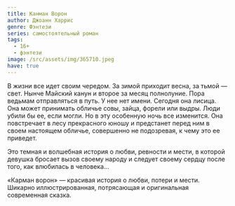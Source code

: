 ```yaml
---
title: Канман Ворон
author: Джоанн Харрис
genre: Фэнтези
series: самостоятельный роман
tags:
  - 16+
  - фэнтези
image: /src/assets/img/365710.jpeg
have: true
---
```

В жизни все идет своим чередом. За зимой приходит весна, за тьмой — свет. Нынче Майский канун и второе за месяц полнолуние. Пора ведьмам отправляться в путь. У нее нет имени. Сегодня она лисица. Она может принимать обличье совы, зайца, форели или выдры. Люди убили бы ее, если могли. Но в эту особенную ночь все изменится. Она повстречает в лесу прекрасного юношу и предстанет перед ним в своем настоящем обличье, совершенно не подозревая, к чему это ее приведет.

Это темная и волшебная история о любви, ревности и мести, в которой девушка бросает вызов своему народу и следует своему сердцу после того, как влюбилась в человека…

«Карман ворон» — красивая история о любви, потери и мести. Шикарно иллюстрированная, потрясающая и оригинальная современная сказка.
